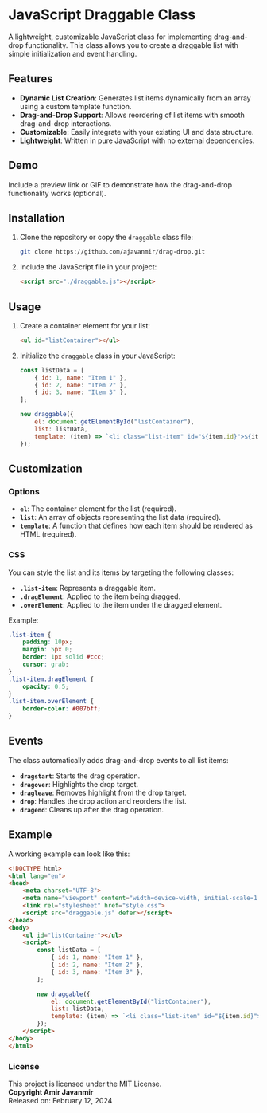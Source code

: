 # JavaScript Draggable Class

A lightweight, customizable JavaScript class for implementing drag-and-drop functionality. This class allows you to create a draggable list with simple initialization and event handling.

## Features

- **Dynamic List Creation**: Generates list items dynamically from an array using a custom template function.
- **Drag-and-Drop Support**: Allows reordering of list items with smooth drag-and-drop interactions.
- **Customizable**: Easily integrate with your existing UI and data structure.
- **Lightweight**: Written in pure JavaScript with no external dependencies.

## Demo

Include a preview link or GIF to demonstrate how the drag-and-drop functionality works (optional).

## Installation

1. Clone the repository or copy the `draggable` class file:
   ```bash
   git clone https://github.com/ajavanmir/drag-drop.git
   ```
2. Include the JavaScript file in your project:
   ```html
   <script src="./draggable.js"></script>
   ```

## Usage

1. Create a container element for your list:
   ```html
   <ul id="listContainer"></ul>
   ```
2. Initialize the `draggable` class in your JavaScript:
   ```javascript
   const listData = [
       { id: 1, name: "Item 1" },
       { id: 2, name: "Item 2" },
       { id: 3, name: "Item 3" },
   ];

   new draggable({
       el: document.getElementById("listContainer"),
       list: listData,
       template: (item) => `<li class="list-item" id="${item.id}">${item.name}</li>`,
   });
   ```

## Customization

### Options

- **`el`**: The container element for the list (required).
- **`list`**: An array of objects representing the list data (required).
- **`template`**: A function that defines how each item should be rendered as HTML (required).

### CSS

You can style the list and its items by targeting the following classes:
- **`.list-item`**: Represents a draggable item.
- **`.dragElement`**: Applied to the item being dragged.
- **`.overElement`**: Applied to the item under the dragged element.

Example:
```css
.list-item {
    padding: 10px;
    margin: 5px 0;
    border: 1px solid #ccc;
    cursor: grab;
}
.list-item.dragElement {
    opacity: 0.5;
}
.list-item.overElement {
    border-color: #007bff;
}
```

## Events

The class automatically adds drag-and-drop events to all list items:
- **`dragstart`**: Starts the drag operation.
- **`dragover`**: Highlights the drop target.
- **`dragleave`**: Removes highlight from the drop target.
- **`drop`**: Handles the drop action and reorders the list.
- **`dragend`**: Cleans up after the drag operation.

## Example

A working example can look like this:
```html
<!DOCTYPE html>
<html lang="en">
<head>
    <meta charset="UTF-8">
    <meta name="viewport" content="width=device-width, initial-scale=1.0">
    <link rel="stylesheet" href="style.css">
    <script src="draggable.js" defer></script>
</head>
<body>
    <ul id="listContainer"></ul>
    <script>
        const listData = [
            { id: 1, name: "Item 1" },
            { id: 2, name: "Item 2" },
            { id: 3, name: "Item 3" },
        ];

        new draggable({
            el: document.getElementById("listContainer"),
            list: listData,
            template: (item) => `<li class="list-item" id="${item.id}">${item.name}</li>`,
        });
    </script>
</body>
</html>
```

### **License**
This project is licensed under the MIT License.  
**Copyright Amir Javanmir**  
Released on: February 12, 2024
